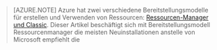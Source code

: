 > [AZURE.NOTE] Azure hat zwei verschiedene Bereitstellungsmodelle für erstellen und Verwenden von Ressourcen: [Ressourcen-Manager und Classic](../articles/resource-manager-deployment-model.md).  Dieser Artikel beschäftigt sich mit Bereitstellungsmodell Ressourcenmanager die meisten Neuinstallationen anstelle von Microsoft empfiehlt die